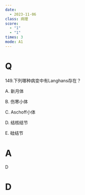 ```yaml
---
date:
  - 2023-11-06
class: 病理
score:
  - "1"
  - "1"
times: 3
mode: A1
---
```



# Q
149.下列哪种病变中有Langhans存在？

A. 新月体

B. 伤寒小体

C. Aschoff小体

D. 结核结节

E. 硅结节


# A
D





# D